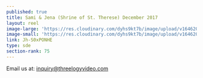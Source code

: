 ```yaml
---
published: true
title: Sami & Jena (Shrine of St. Therese) December 2017
layout: reel
image-large: 'https://res.cloudinary.com/dyhs9kt7b/image/upload/v1646207866/sami.jpg'
image-small: 'https://res.cloudinary.com/dyhs9kt7b/image/upload/v1646207866/sami.jpg'
link: Jh-S0xPONHE
type: sde
section-rank: 75
---
```

Email us at: inquiry@threelogyvideo.com
